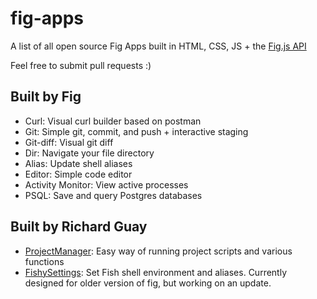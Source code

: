 # fig-apps
A list of all open source Fig Apps built in HTML, CSS, JS + the [Fig.js API](https://docs.withfig.com/apps)

Feel free to submit pull requests :)

## Built by Fig
* Curl: Visual curl builder based on postman
* Git: Simple git, commit, and push + interactive staging
* Git-diff: Visual git diff
* Dir: Navigate your file directory
* Alias: Update shell aliases
* Editor: Simple code editor
* Activity Monitor: View active processes
* PSQL: Save and query Postgres databases

## Built by Richard Guay
* [ProjectManager](https://github.com/raguay/ProjectManagerFig): Easy way of running project scripts and various functions
* [FishySettings](https://github.com/raguay/FishySettings.app): Set Fish shell environment and aliases. Currently designed for older version of fig, but working on an update.
